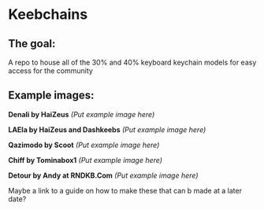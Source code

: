 # Keebchains

## The goal:
A repo to house all of the 30% and 40% keyboard keychain models for easy access for the community

## Example images:
**Denali by HaiZeus**
*(Put example image here)*

**LAEla by HaiZeus and Dashkeebs**
*(Put example image here)*

**Qazimodo by Scoot**
*(Put example image here)*

**Chiff by Tominabox1**
*(Put example image here)*

**Detour by Andy at RNDKB.Com**
*(Put example image here)*


Maybe a link to a guide on how to make these that can b made at a later date?
